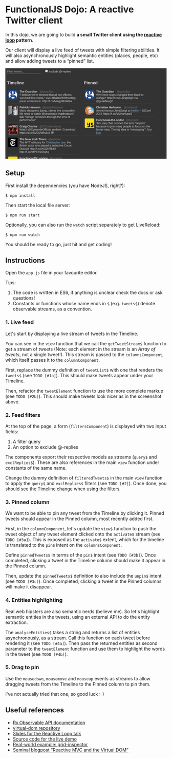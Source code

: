 # FunctionalJS Dojo: A reactive Twitter client

In this dojo, we are going to build **a small Twitter client using the
[reactive loop](https://slides.com/theefer/reactive-loop-funjs)
pattern**.

Our client will display a live feed of tweets with simple filtering
abilities. It will also asynchronously highlight semantic entities
(places, people, etc) and allow adding tweets to a “pinned” list.

![screenshot](screenshot.png)


## Setup

First install the dependencies (you have NodeJS, right?):

```
$ npm install
```

Then start the local file server:

```
$ npm run start
```

Optionally, you can also run the `watch` script separately to get
LiveReload:

```
$ npm run watch
```

You should be ready to go, just hit [](http://localhost:8080) and get coding!


## Instructions

Open the `app.js` file in your favourite editor.

Tips:

1. The code is written in ES6, if anything is unclear check the docs
   or ask questions!
2. Constants or functions whose name ends in `$` (e.g. `tweets$`)
   denote observable streams, as a convention.


### 1. Live feed

Let's start by displaying a live stream of tweets in the Timeline.

You can see in the `view` function that we call the `getTweetStream$`
function to get a stream of tweets (Note: each element in the stream
is an *Array of tweets*, not a single tweet!). This stream is passed
to the `columnsComponent`, which itself passes it to the
`columnComponent`.

First, replace the dummy definition of `tweetList$` with one that
renders the `tweets$` (see `TODO [#1a]`). This should make tweets
appear under your Timeline.

Then, refactor the `tweetElement` function to use the more complete
markup (see `TODO [#2b]`). This should make tweets look nicer as in
the screenshot above.


### 2. Feed filters

At the top of the page, a form (`filtersComponent`) is displayed with
two input fields:

1. A filter query
2. An option to exclude @-replies

The components export their respective models as streams (`query$` and
`exclReplies$`). These are also references in the main `view`
function under constants of the same name.

Change the dummy definition of `filteredTweets$` in the main `view`
function to apply the `query$` and `exclReplies$` filters (see `TODO
[#2]`). Once done, you should see the Timeline change when using the
filters.


### 3. Pinned column

We want to be able to pin any tweet from the Timeline by clicking
it. Pinned tweets should appear in the Pinned column, most recently
added first.

First, in the `columnComponent`, let's update the `view$` function to
push the tweet object of any tweet element clicked onto the
`activate$` stream (see `TODO [#3a]`).  This is exposed as the
`activate$` extent, which for the timeline is translated to the `pin$`
intent on the `columnsComponent`.

Define `pinnedTweets$` in terms of the `pin$` intent (see `TODO
[#3b]`). Once completed, clicking a tweet in the Timeline column
should make it appear in the Pinned column.

Then, update the `pinnedTweets$` definition to also include the
`unpin$` intent (see `TODO [#3c]`). Once completed, clicking a tweet
in the Pinned columns will make it disappear.


### 4. Entities highlighting

Real web hipsters are also semantic nerds (believe me). So let's
highlight semantic entities in the tweets, using an external API to do
the entity extraction.

The `analyseEntities$` takes a string and returns a list of entities
asynchronously, as a stream. Call this function on each tweet before
rendering it (see `TODO [#4a]`). Then pass the returned entities as
second parameter to the `tweetElement` function and use them to
highlight the words in the tweet (see `TODO [#4b]`).


### 5. Drag to pin

Use the `mousedown`, `mousemove` and `mouseup` events as streams to
allow dragging tweets from the Timeline to the Pinned column to pin
them.

I've not actually tried that one, so good luck :-)


## Useful references

- [Rx.Observable API documentation](https://github.com/Reactive-Extensions/RxJS/blob/master/doc/api/core/observable.md)
- [virtual-dom repository](https://github.com/Matt-Esch/virtual-dom)
- [Slides for the Reactive Loop talk](https://slides.com/theefer/reactive-loop-funjs)
- [Source code for the live demo](https://github.com/theefer/talk-reactive-loop/tree/master/demo)
- [Real-world example: grid-inspector](https://github.com/guardian/grid-inspector)
- [Seminal blogpost “Reactive MVC and the Virtual DOM”](http://futurice.com/blog/reactive-mvc-and-the-virtual-dom)
